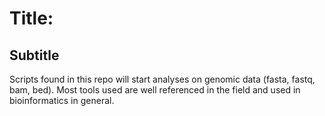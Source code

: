 # Title:
## Subtitle

Scripts found in this repo will start analyses on genomic data (fasta, fastq, bam, bed). Most tools used are well referenced in the field and used in bioinformatics in general.
